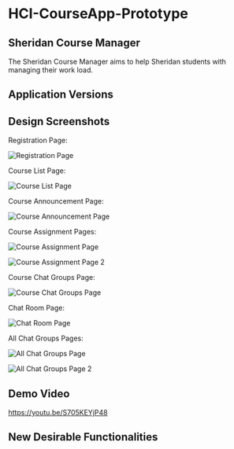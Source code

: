 # HCI-CourseApp-Prototype

## Sheridan Course Manager
The Sheridan Course Manager aims to help Sheridan students with managing their work load.

## Application Versions

## Design Screenshots
Registration Page:

![Registration Page](https://github.com/user-attachments/assets/fa7c6162-de1d-4f56-badf-09a59bd59278)

Course List Page:

![Course List Page](https://github.com/user-attachments/assets/4759c8a9-eeab-4a99-aa7a-b72c707645a9)

Course Announcement Page:

![Course Announcement Page](https://github.com/user-attachments/assets/d5ac06b8-5873-4dfa-9fe1-0a634ba59c11)

Course Assignment Pages:

![Course Assignment Page](https://github.com/user-attachments/assets/ac870ac1-dd37-48db-8954-cc816fc97eac)

![Course Assignment Page 2](https://github.com/user-attachments/assets/7cd3756d-1b1c-487f-a747-d9ecb55c3893)

Course Chat Groups Page:

![Course Chat Groups Page](https://github.com/user-attachments/assets/daccf48b-e563-4888-b8d8-0ebdc02f47d4)

Chat Room Page:

![Chat Room Page](https://github.com/user-attachments/assets/d0e6ab71-0962-4dad-bc9d-944106d02592)

All Chat Groups Pages:

![All Chat Groups Page](https://github.com/user-attachments/assets/a6a8dca1-3896-4910-a599-9070467cabd3)

![All Chat Groups Page 2](https://github.com/user-attachments/assets/36cdf0ae-a79e-4564-bb95-3b92706dee15)


## Demo Video
https://youtu.be/S705KEYjP48

## New Desirable Functionalities

